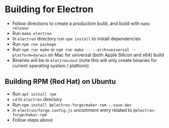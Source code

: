 # Building for Electron

* Follow directions to create a production build, and build with `make release`
* Run `make electron`
* In `electron` directory run `npm install` to install dependencies
* Run `npm run package`
* Run `npm run make` or `npm run make -- --arch=universal --platform=darwin` on Mac for universal (both Apple Silicon and x64) build
* Binaries will be in `electron/out` (note this will only create binaries for current operating system / platform)

## Building RPM (Red Hat) on Ubuntu

* Run `apt install rpm`
* `cd` to `electron` directory
* Run `npm install @electron-forge/maker-rpm --save-dev`
* In `electron/forge.config.js` uncomment entry related to `@electron-forge/maker-rpm`
* Follow steps above